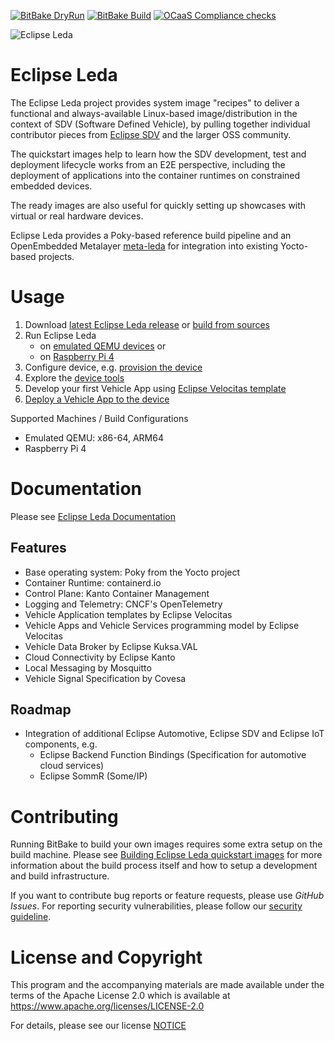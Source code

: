 [![BitBake DryRun](https://github.com/eclipse-leda/leda-distro/actions/workflows/dryrun.yml/badge.svg)](https://github.com/eclipse-leda/leda-distro/actions/workflows/dryrun.yml)
[![BitBake Build](https://github.com/eclipse-leda/leda-distro/actions/workflows/build.yml/badge.svg)](https://github.com/eclipse-leda/leda-distro/actions/workflows/build.yml)
[![OCaaS Compliance checks](https://github.com/eclipse-leda/leda-distro/actions/workflows/ocaas.yaml/badge.svg)](https://github.com/eclipse-leda/leda-distro/actions/workflows/ocaas.yaml)

![Eclipse Leda](https://eclipse-leda.github.io/leda/assets/eclipse-leda.png)

# Eclipse Leda

The Eclipse Leda project provides system image "recipes" to deliver a functional and always-available Linux-based image/distribution in the context of SDV (Software Defined Vehicle), by pulling together individual contributor pieces from [Eclipse SDV](https://sdv.eclipse.org/) and the larger OSS community.

The quickstart images help to learn how the SDV development, test and deployment lifecycle works from an E2E perspective, including the deployment of applications into the container runtimes on constrained embedded devices.

The ready images are also useful for quickly setting up showcases with virtual or real hardware devices.

Eclipse Leda provides a Poky-based reference build pipeline and an OpenEmbedded Metalayer [meta-leda](https://github.com/eclipse-leda/meta-leda) for integration into existing Yocto-based projects.

# Usage

1. Download [latest Eclipse Leda release](https://eclipse-leda.github.io/leda/docs/general-usage/download-releases/)
   or [build from sources](https://eclipse-leda.github.io/leda/docs/build/)
2. Run Eclipse Leda
   - on [emulated QEMU devices](https://eclipse-leda.github.io/leda/docs/general-usage/running-qemu/) or
   - on [Raspberry Pi 4](https://eclipse-leda.github.io/leda/docs/general-usage/raspberry-pi/)
3. Configure device, e.g. [provision the device](https://eclipse-leda.github.io/leda/docs/device-provisioning/)
4. Explore the [device tools](https://eclipse-leda.github.io/leda/docs/build/misc/tools/)
5. Develop your first Vehicle App using [Eclipse Velocitas template](https://github.com/eclipse-velocitas/vehicle-app-python-template)
6. [Deploy a Vehicle App to the device](https://eclipse-leda.github.io/leda/docs/app-deployment/)

Supported Machines / Build Configurations
- Emulated QEMU: x86-64, ARM64
- Raspberry Pi 4

# Documentation

Please see [Eclipse Leda Documentation](https://eclipse-leda.github.io/leda/)

## Features

- Base operating system: Poky from the Yocto project
- Container Runtime: containerd.io
- Control Plane: Kanto Container Management
- Logging and Telemetry: CNCF's OpenTelemetry
- Vehicle Application templates by Eclipse Velocitas
- Vehicle Apps and Vehicle Services programming model by Eclipse Velocitas
- Vehicle Data Broker by Eclipse Kuksa.VAL
- Cloud Connectivity by Eclipse Kanto
- Local Messaging by Mosquitto
- Vehicle Signal Specification by Covesa

## Roadmap

- Integration of additional Eclipse Automotive, Eclipse SDV and Eclipse IoT components, e.g.
  - Eclipse Backend Function Bindings (Specification for automotive cloud services)
  - Eclipse SommR (Some/IP)

# Contributing

Running BitBake to build your own images requires some extra setup on the build machine. Please see [Building Eclipse Leda quickstart images](https://eclipse-leda.github.io/leda/docs/build/) for more information about the build process itself and how to setup a development and build infrastructure.

If you want to contribute bug reports or feature requests, please use *GitHub Issues*.
For reporting security vulnerabilities, please follow our [security guideline](https://eclipse-leda.github.io/leda/docs/project-info/security/).

# License and Copyright

This program and the accompanying materials are made available under the
terms of the Apache License 2.0 which is available at
https://www.apache.org/licenses/LICENSE-2.0

For details, please see our license [NOTICE](NOTICE.md)

